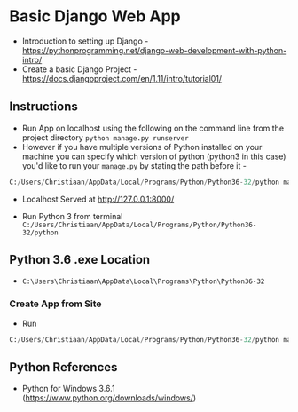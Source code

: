 # Basic Django Web App

* Introduction to setting up Django - https://pythonprogramming.net/django-web-development-with-python-intro/
* Create a basic Django Project - https://docs.djangoproject.com/en/1.11/intro/tutorial01/

## Instructions
* Run App on localhost using the following on the command line from the project directory `python manage.py runserver`
* However if you have multiple versions of Python installed on your machine you can specify which version of python (python3 in this case) you'd like to run your `manage.py` by stating the path before it - 
```python
C:/Users/Christiaan/AppData/Local/Programs/Python/Python36-32/python manage.py runserver
```

* Localhost Served at http://127.0.0.1:8000/

* Run Python 3 from terminal `C:/Users/Christiaan/AppData/Local/Programs/Python/Python36-32/python`

## Python 3.6 .exe Location
* `C:\Users\Christiaan\AppData\Local\Programs\Python\Python36-32`

### Create App from Site 
* Run 
```python
C:/Users/Christiaan/AppData/Local/Programs/Python/Python36-32/python manage.py startapp someName
```


## Python References
* Python for Windows 3.6.1 (https://www.python.org/downloads/windows/)
